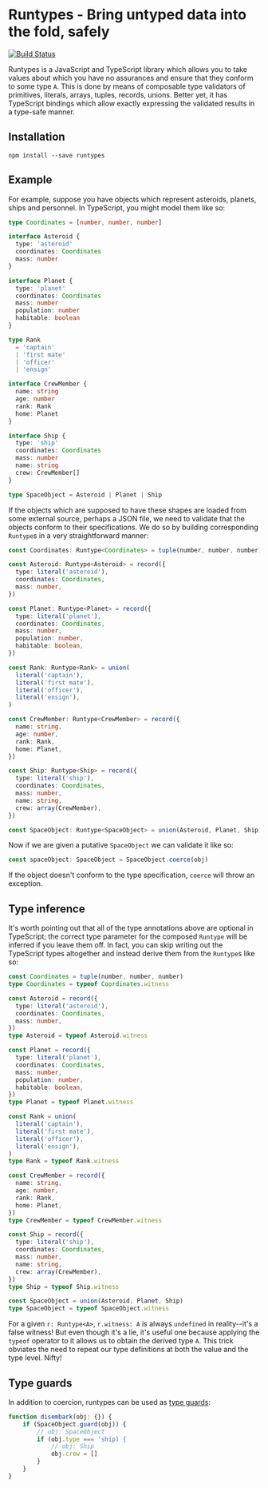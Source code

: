 # Runtypes - Bring untyped data into the fold, safely

[![Build Status](https://travis-ci.org/pelotom/runtypes.svg?branch=master)](https://travis-ci.org/pelotom/runtypes)

Runtypes is a JavaScript and TypeScript library which allows you to take values about which you have no assurances and ensure
that they conform to some type `A`. This is done by means of composable type validators of primitives, literals, arrays,
tuples, records, unions. Better yet, it has TypeScript bindings which allow exactly expressing the validated results in a type-safe
manner.

## Installation

```
npm install --save runtypes
```

## Example

For example, suppose you have objects which represent asteroids, planets, ships and personnel. In TypeScript, you might model
them like so:

```ts
type Coordinates = [number, number, number]

interface Asteroid {
  type: 'asteroid'
  coordinates: Coordinates
  mass: number
}

interface Planet {
  type: 'planet'
  coordinates: Coordinates
  mass: number
  population: number
  habitable: boolean
}

type Rank
  = 'captain'
  | 'first mate'
  | 'officer'
  | 'ensign'

interface CrewMember {
  name: string
  age: number
  rank: Rank
  home: Planet
}

interface Ship {
  type: 'ship'
  coordinates: Coordinates
  mass: number
  name: string
  crew: CrewMember[]
}

type SpaceObject = Asteroid | Planet | Ship
```

If the objects which are supposed to have these shapes are loaded from some external source, perhaps a JSON file, we need to
validate that the objects conform to their specifications. We do so by building corresponding `Runtype`s in a very straightforward
manner:

```ts
const Coordinates: Runtype<Coordinates> = tuple(number, number, number)

const Asteroid: Runtype<Asteroid> = record({
  type: literal('asteroid'),
  coordinates: Coordinates,
  mass: number,
})

const Planet: Runtype<Planet> = record({
  type: literal('planet'),
  coordinates: Coordinates,
  mass: number,
  population: number,
  habitable: boolean,
})

const Rank: Runtype<Rank> = union(
  literal('captain'),
  literal('first mate'),
  literal('officer'),
  literal('ensign'),
)

const CrewMember: Runtype<CrewMember> = record({
  name: string,
  age: number,
  rank: Rank,
  home: Planet,
})

const Ship: Runtype<Ship> = record({
  type: literal('ship'),
  coordinates: Coordinates,
  mass: number,
  name: string,
  crew: array(CrewMember),
})

const SpaceObject: Runtype<SpaceObject> = union(Asteroid, Planet, Ship)
```

Now if we are given a putative `SpaceObject` we can validate it like so:

```ts
const spaceObject: SpaceObject = SpaceObject.coerce(obj)
```

If the object doesn't conform to the type specification, `coerce` will throw an exception.

## Type inference

It's worth pointing out that all of the type annotations above are optional in TypeScript; the correct type parameter
for the composed `Runtype` will be inferred if you leave them off. In fact, you can skip writing out the TypeScript
types altogether and instead derive them from the `Runtype`s like so:

```ts
const Coordinates = tuple(number, number, number)
type Coordinates = typeof Coordinates.witness

const Asteroid = record({
  type: literal('asteroid'),
  coordinates: Coordinates,
  mass: number,
})
type Asteroid = typeof Asteroid.witness

const Planet = record({
  type: literal('planet'),
  coordinates: Coordinates,
  mass: number,
  population: number,
  habitable: boolean,
})
type Planet = typeof Planet.witness

const Rank = union(
  literal('captain'),
  literal('first mate'),
  literal('officer'),
  literal('ensign'),
)
type Rank = typeof Rank.witness

const CrewMember = record({
  name: string,
  age: number,
  rank: Rank,
  home: Planet,
})
type CrewMember = typeof CrewMember.witness

const Ship = record({
  type: literal('ship'),
  coordinates: Coordinates,
  mass: number,
  name: string,
  crew: array(CrewMember),
})
type Ship = typeof Ship.witness

const SpaceObject = union(Asteroid, Planet, Ship)
type SpaceObject = typeof SpaceObject.witness
```

For a given `r: Runtype<A>`, `r.witness: A` is always `undefined` in reality--it's a false witness! But even though it's a lie,
it's useful one because applying the `typeof` operator to it allows us to obtain the derived type `A`. This trick obviates the
need to repeat our type definitions at both the value and the type level. Nifty!

## Type guards

In addition to coercion, runtypes can be used as [type guards](https://basarat.gitbooks.io/typescript/content/docs/types/typeGuard.html):

```ts
function disembark(obj: {}) {
    if (SpaceObject.guard(obj)) {
        // obj: SpaceObject
        if (obj.type === 'ship) {
            // obj: Ship
            obj.crew = []
        }
    }
}
```
